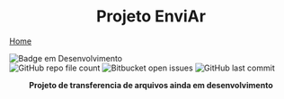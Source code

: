 <h1 align="center"> Projeto EnviAr </h1>

<a href="https://licashsg.github.io/ProgEnviAr"/>Home</a>


![Badge em Desenvolvimento](http://img.shields.io/static/v1?label=STATUS&message=EM%20DESENVOLVIMENTO&color=GREEN&style=for-the-badge) <br>
<img alt="GitHub repo file count" src="https://img.shields.io/github/directory-file-count/LicasHSG/ProgEnviAr?color=a">
<img alt="Bitbucket open issues" src="https://img.shields.io/bitbucket/issues/LicasHSG/ProgEnviAr?style=plastic">
<img alt="GitHub last commit" src="https://img.shields.io/github/last-commit/LicasHSG/ProgEnviAr?style=plastic">
  
<p align="center" > <strong>Projeto de transferencia de arquivos ainda em desenvolvimento</strong></p>
